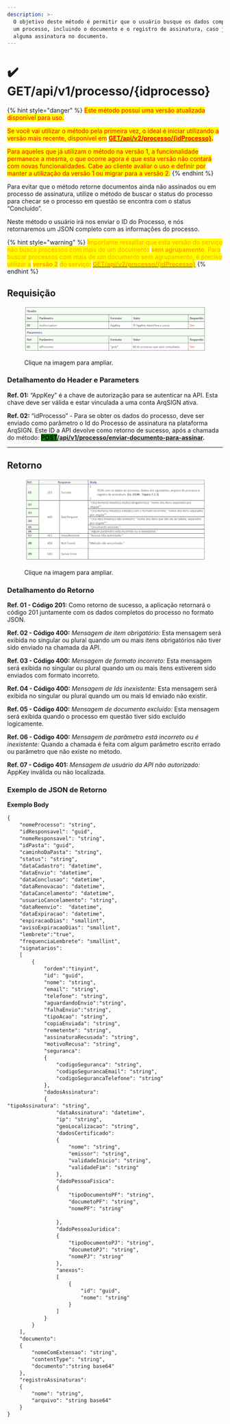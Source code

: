 ```yaml
---
description: >-
  O objetivo deste método é permitir que o usuário busque os dados completos de
  um processo, incluindo o documento e o registro de assinatura, caso já exista
  alguma assinatura no documento.
---
```


# ✔️ GET/api/v1/processo/{idprocesso}

{% hint style="danger" %}
<mark style="color:red;">Este método possui uma versão atualizada disponível para uso.</mark>&#x20;

<mark style="color:red;">Se você vai utilizar o método pela primeira vez, o ideal é iniciar utilizando a versão mais recente, disponível em</mark> [<mark style="color:red;">**GET/api/v2/processo/{idProcesso}**</mark>](get-api-v2-processo-idprocesso.md)<mark style="color:red;">**.**</mark>

<mark style="color:red;">Para aqueles que já utilizam o método na versão 1, a funcionalidade permanece a mesma, o que ocorre agora é que esta versão não contará com novas funcionalidades. Cabe ao cliente avaliar o uso e definir por manter a utilização da versão 1 ou migrar para a versão 2.</mark>
{% endhint %}

Para evitar que o método retorne documentos ainda não assinados ou em processo de assinatura, utilize o método de buscar o status do processo para checar se o processo em questão se encontra com o status “Concluído”.

Neste método o usuário irá nos enviar o ID do Processo, e nós retornaremos um JSON completo com as informações do processo.

{% hint style="warning" %}
<mark style="color:orange;">Importante ressaltar que esta versão do serviço não busca processos com mais de um documento</mark> <mark style="color:orange;"></mark><mark style="color:orange;">**sem agrupamento**</mark><mark style="color:orange;">. Para buscar processos com mais de um documento sem agrupamento, é preciso utilizar a</mark> <mark style="color:orange;"></mark><mark style="color:orange;">**versão 2**</mark> <mark style="color:orange;"></mark><mark style="color:orange;">do serviço:</mark> <mark style="color:orange;"></mark> [<mark style="color:orange;">**GET/api/v2/processo/{idProcesso}**</mark>](get-api-v2-processo-idprocesso.md)
{% endhint %}

## Requisição

<figure><img src="../../../.gitbook/assets/api07.png" alt=""><figcaption><p>Clique na imagem para ampliar.</p></figcaption></figure>

### Detalhamento do Header e Parameters

**Ref. 01:** “AppKey” é a chave de autorização para se autenticar na API. Esta chave deve ser válida e estar vinculada a uma conta ArqSIGN ativa.

**Ref. 02:** “idProcesso” - Para se obter os dados do processo, deve ser enviado como parâmetro o Id do Processo de assinatura na plataforma ArqSIGN. Este ID a API devolve como retorno de sucesso, após a chamada do método: [<mark style="background-color:green;">**POST**</mark>**​/api​/v1​/processo​/enviar-documento-para-assinar**](../metodos-disponibles-en-la-api/post-api-v1-processo-enviar-documento-para-assinar/)**.**

***

## Retorno​

<figure><img src="../../../.gitbook/assets/api08.png" alt=""><figcaption><p>Clique na imagem para ampliar.</p></figcaption></figure>

### Detalhamento do Retorno

**Ref. 01 - Código 201:** Como retorno de sucesso, a aplicação retornará o código 201 juntamente com os dados completos do processo no formato JSON.

**Ref. 02 - Código 400:** _Mensagem de item obrigatório:_ Esta mensagem será exibida no singular ou plural quando um ou mais itens obrigatórios não tiver sido enviado na chamada da API.

**Ref. 03 - Código 400:** _Mensagem de formato incorreto:_ Esta mensagem será exibida no singular ou plural quando um ou mais itens estiverem sido enviados com formato incorreto.

**Ref. 04 - Código 400:** _Mensagem de Ids inexistente:_ Esta mensagem será exibida no singular ou plural quando um ou mais Id enviado não existir.

**Ref. 05 - Código 400:** _Mensagem de documento excluído:_ Esta mensagem será exibida quando o processo em questão tiver sido excluído logicamente.

**Ref. 06 - Código 400:** _Mensagem de parâmetro está incorreto ou é inexistente:_ Quando a chamada é feita com algum parâmetro escrito errado ou parâmetro que não existe no método.

**Ref. 07 - Código 401:** _Mensagem de usuário da API não autorizado:_ AppKey inválida ou não localizada.

### Exemplo de JSON de Retorno <a href="#toc112750310" id="toc112750310"></a>

**Exemplo Body**

```
{  
    "nomeProcesso": "string",
    "idResponsavel": "guid",
    "nomeResponsavel": "string",
    "idPasta": "guid",
    "caminhoDaPasta": "string",
    "status": "string", 
    "dataCadastro": "datetime", 
    "dataEnvio": "datetime", 
    "dataConclusao": "datetime", 
    "dataRenovacao": "datetime",
    "dataCancelamento": "datetime",
    "usuarioCancelamento": "string",
    "dataReenvio":  "datetime", 
    "dataExpiracao": "datetime",
    "expiracaoDias": "smallint",
    "avisoExpiracaoDias": "smallint",
    "lembrete":"true", 
    "frequenciaLembrete": "smallint",
    "signatarios": 
    [
        {
            "ordem":"tinyint",
            "id": "guid",
            "nome": "string",
            "email": "string",
            "telefone": "string",
            "aguardandoEnvio":"string",
            "falhaEnvio":"string",  
            "tipoAcao": "string", 
            "copiaEnviada": "string", 
            "remetente": "string", 
            "assinaturaRecusada": "string", 
            "motivoRecusa": "string",      
            "seguranca":
            {
                "codigoSeguranca": "string",
                "codigoSegurancaEmail": "string",
                "codigoSegurancaTelefone": "string"       
            },        
            "dadosAssinatura":   
            {    
"tipoAssinatura": "string", 
                "dataAssinatura": "datetime", 
                "ip": "string",
                "geoLocalizacao": "string",                
                "dadosCertificado": 
                {
                    "nome": "string",
                    "emissor": "string",
                    "validadeInicio": "string",
                    "validadeFim": "string"
                },            
                "dadoPessoaFisica": 
                {
                    "tipoDocumentoPF": "string",
                    "documetoPF": "string",
                    "nomePF": "string"

                },                
                "dadoPessoaJuridica": 
                {
                    "tipoDocumentoPJ": "string",
                    "documetoPJ": "string",
                    "nomePJ": "string"
                },            
                "anexos":
                [
                    {
                        "id": "guid",
                        "nome": "string"
                    }
                ]                
            }
        }
    ],    
    "documento":
    {
        "nomeComExtensao": "string",
        "contentType": "string",
        "documento":"string base64"
    },
    "registroAssinaturas":
    {
        "nome": "string",
        "arquivo": "string base64" 
    }
}
```

